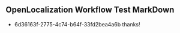 ## OpenLocalization Workflow Test MarkDown
* 6d36163f-2775-4c74-b64f-33fd2bea4a6b thanks!

<!--HONumber=Aug16_HO3-->


